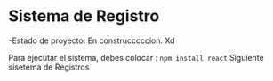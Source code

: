 <h1> Sistema de Registro </h1>

-Estado de proyecto: En construcccccion. Xd

Para ejecutar el sistema, debes colocar :
```npm install react```
Siguiente sisetema de Registros
